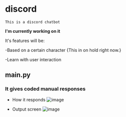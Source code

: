 # discord
`This is a discord chatbot`

**I'm currently working on it**

It's features will be:


-Based on a certain character {This in on hold right now.}


-Learn with user interaction


## main.py

### It gives coded manual responses

- How it responds
![image](https://user-images.githubusercontent.com/112793420/215008269-1a741ce6-9190-412e-84e9-a3ec8fe25cf4.png)

- Output screen
![image](https://user-images.githubusercontent.com/112793420/215008435-4374f473-9611-442e-8f0e-90fb46f8645f.png)

